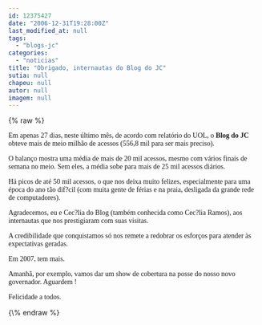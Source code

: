 ```yaml
---
id: 12375427
date: "2006-12-31T19:28:00Z"
last_modified_at: null
tags:
  - "blogs-jc"
categories:
  - "noticias"
title: "Obrigado, internautas do Blog do JC"
sutia: null
chapeu: null
autor: null
imagem: null
---
```

{\% raw %}
<p><P><FONT face=Verdana>Em apenas 27 dias, neste último mês, de acordo com relatório do UOL, o <STRONG>Blog do JC</STRONG> obteve mais de meio milhão de acessos (556,8 mil para ser mais preciso).</FONT></P></p>
<p><P><FONT face=Verdana>O balanço mostra uma média de mais de 20 mil acessos, mesmo com vários finais de semana no meio. Sem eles, a média sobe para mais de 25 mil acessos diários.</FONT></P></p>
<p><P><FONT face=Verdana>Há picos de até 50 mil acessos, o que nos deixa muito felizes, especialmente para uma época do ano tão dif?cil (com muita gente de férias e na praia, desligada da grande rede de computadores).</FONT></P></p>
<p><P><FONT face=Verdana>Agradecemos, eu e Cec?lia do Blog (também conhecida como Cec?lia Ramos), aos internautas que nos prestigiaram com suas visitas.</FONT></P></p>
<p><P><FONT face=Verdana>A credibilidade que conquistamos só nos remete a redobrar os esforços para atender às expectativas geradas.</FONT></P></p>
<p><P><FONT face=Verdana>Em 2007, tem mais.</FONT></P></p>
<p><P><FONT face=Verdana>Amanhã, por exemplo, vamos dar um show de cobertura na posse do nosso novo governador. Aguardem !</FONT></P></p>
<p><P><FONT face=Verdana>Felicidade a todos.</FONT></P> </p>
{\% endraw %}